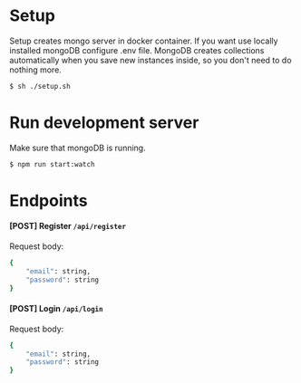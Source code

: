 # Setup

Setup creates mongo server in docker container. If you want use locally installed mongoDB configure 
.env file. MongoDB creates collections automatically when you save new instances inside, 
so you don't need to do nothing more.

```bash
$ sh ./setup.sh
```

# Run development server

Make sure that mongoDB is running.

```bash
$ npm run start:watch
```

# Endpoints

#### [POST] Register `/api/register`
Request body:
```bash
{
    "email": string,
    "password": string
}
```
#### [POST] Login `/api/login`
Request body:
```bash
{
    "email": string,
    "password": string
}
```
